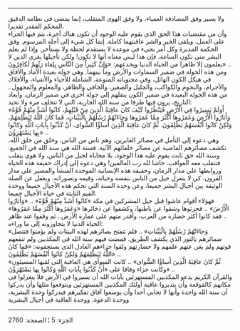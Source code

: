 ------------------------------------------------------------------------

ولا يسير وفق المصادفة العمياء، ولا وفق الهوى المتقلب، إنما يمضي في نظامه
الدقيق المحكم المقدر تقديرا.  
وأن من مقتضيات هذا الحق الذي يقوم عليه الوجود أن تكون هناك آخرة، يتم
فيها الجزاء على العمل، ويلقى الخير والشر عاقبتهما كاملة. إنما كل شيء إلى
أجله المرسوم. وفق الحكمة المدبرة وكل أمر يجيء في موعده لا يستقدم لحظة
ولا يستأخر. وإذا لم يعلم البشر متى تكون الساعة، فإن هذا ليس معناه أنها
لا تكون! ولكن تأجيلها يغري الذين لا يعلمون إلا ظاهرا من الحياة الدنيا
ويخدعهم: «وَإِنَّ كَثِيراً مِنَ النَّاسِ بِلِقاءِ رَبِّهِمْ لَكافِرُونَ» ..  
ومن هذه الجولة في ضمير السماوات والأرض وما بينهما. وهي جولة بعيدة الآماد
والآفاق في هيكل الكون الهائل، وفي محتوياته المنوعة، الشاملة للأحياء
والأشياء، والأفلاك والأجرام، والنجوم والكواكب، والجليل والصغير، والخافي
والظاهر، والمعلوم والمجهول.. من هذه الجولة البعيدة في ضمير الكون ينقلهم
إلى جولة أخرى في ضمير الزمان، وأبعاد التاريخ، يرون فيها طرفا من سنة الله
الجارية، التي لا تتخلف مرة ولا تحيد:  
«أَوَلَمْ يَسِيرُوا فِي الْأَرْضِ فَيَنْظُرُوا كَيْفَ كانَ عاقِبَةُ الَّذِينَ مِنْ قَبْلِهِمْ، كانُوا أَشَدَّ
مِنْهُمْ قُوَّةً وَأَثارُوا الْأَرْضَ وَعَمَرُوها أَكْثَرَ مِمَّا عَمَرُوها وَجاءَتْهُمْ رُسُلُهُمْ بِالْبَيِّناتِ،
فَما كانَ اللَّهُ لِيَظْلِمَهُمْ، وَلكِنْ كانُوا أَنْفُسَهُمْ يَظْلِمُونَ. ثُمَّ كانَ عاقِبَةَ الَّذِينَ أَساؤُا
السُّواى، أَنْ كَذَّبُوا بِآياتِ اللَّهِ وَكانُوا بِها يَسْتَهْزِؤُنَ» ..  
وهي دعوة إلى التأمل في مصائر الغابرين، وهم ناس من الناس، وخلق من خلق
الله، تكشف مصائرهم الماضية عن مصائر خلفائهم الآتية. فسنة الله هي سنة
الله في الجميع. وسنة الله حق ثابت يقوم عليه هذا الوجود، بلا محاباة لجيل
من الناس، ولا هوى يتقلب فتتقلب معه العواقب. حاشا لله رب العالمين! وهي
دعوة إلى إدراك حقيقة هذه الحياة وروابطها على مدار الزمان، وحقيقة هذه
الإنسانية الموحدة المنشأ والمصير على مدار القرون. كي لا ينعزل جيل من
الناس بنفسه وحياته، وقيمه وتصوراته، ويغفل عن الصلة الوثيقة بين أجيال
البشر جميعا، وعن وحدة السنة التي تحكم هذه الأجيال جميعا ووحدة القيم
الثابتة في حياة الأجيال جميعا.  
فهؤلاء أقوام عاشوا قبل جيل المشركين في مكة «كانُوا أَشَدَّ مِنْهُمْ قُوَّةً» ..
«وَأَثارُوا الْأَرْضَ» .. فحرثوها وشقوا عن باطنها، وكشفوا عن ذخائرها «وَعَمَرُوها
أَكْثَرَ مِمَّا عَمَرُوها» .. فقد كانوا أكثر حضارة من العرب، وأقدر منهم على عمارة
الأرض.. ثم وقفوا عند ظاهر الحياة الدنيا لا يتجاوزونه إلى ما وراءه:  
«وَجاءَتْهُمْ رُسُلُهُمْ بِالْبَيِّناتِ» .. فلم تتفتح بصائرهم لهذه البينات ولم يؤمنوا
فتتصل ضمائرهم بالنور الذي يكشف الطريق. فمضت فيهم سنة الله في المكذبين
ولم تنفعهم قوتهم ولم يغن عنهم علمهم ولا حضارتهم ولقوا جزاءهم العادل الذي
يستحقونه: «فَما كانَ اللَّهُ لِيَظْلِمَهُمْ وَلكِنْ كانُوا أَنْفُسَهُمْ يَظْلِمُونَ» ..  
«ثُمَّ كانَ عاقِبَةَ الَّذِينَ أَساؤُا السُّواى» .. كانت السوأى هي العاقبة التي لقيها
المسيئون وكانت جزاء وفاقا على «أَنْ كَذَّبُوا بِآياتِ اللَّهِ وَكانُوا بِها يَسْتَهْزِؤُنَ»
..  
والقرآن الكريم يدعو المكذبين المستهزئين بآيات الله أن يسيروا في الأرض
فلا ينعزلوا في مكانهم كالقوقعة وأن يتدبروا عاقبة أولئك المكذبين
المستهزئين ويتوقعوا مثلها وأن يدركوا أن سنة الله واحدة وأنها لا تحابي
أحدا وأن يوسعوا آفاق تفكيرهم فيدركوا وحدة البشرية، ووحدة الدعوة، ووحدة
العاقبة في أجيال البشرية

------------------------------------------------------------------------

الجزء: 5 ¦ الصفحة: 2760
